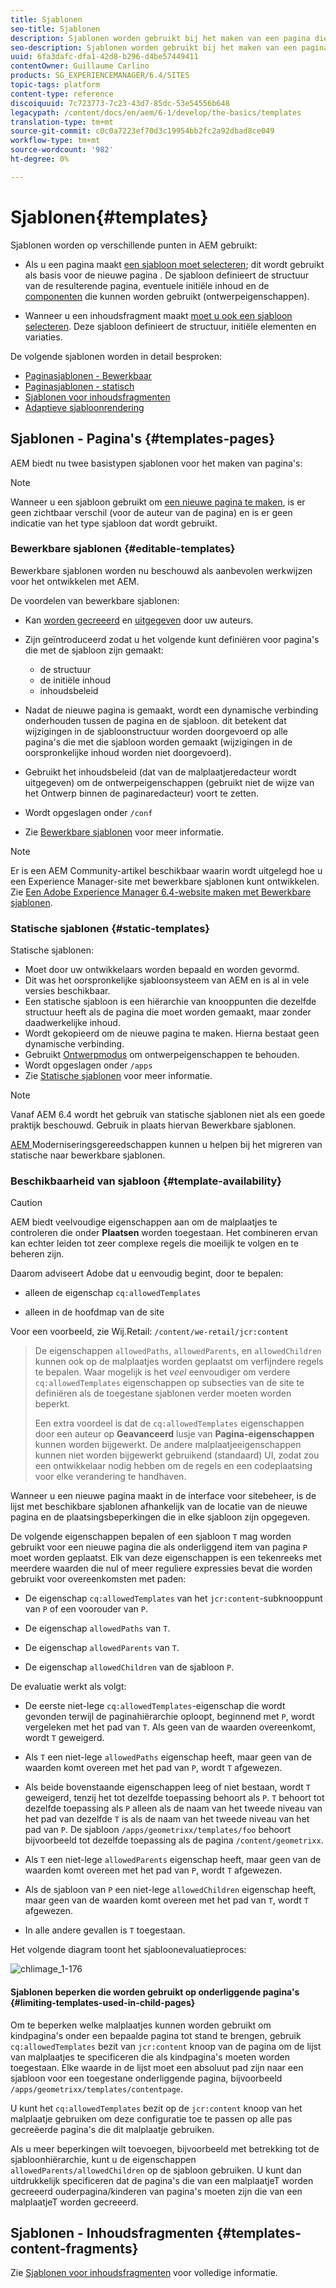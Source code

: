 ```yaml
---
title: Sjablonen
seo-title: Sjablonen
description: Sjablonen worden gebruikt bij het maken van een pagina die als basis voor de nieuwe pagina wordt gebruikt
seo-description: Sjablonen worden gebruikt bij het maken van een pagina die als basis voor de nieuwe pagina wordt gebruikt
uuid: 6fa3dafc-dfa1-42d8-b296-d4be57449411
contentOwner: Guillaume Carlino
products: SG_EXPERIENCEMANAGER/6.4/SITES
topic-tags: platform
content-type: reference
discoiquuid: 7c723773-7c23-43d7-85dc-53e54556b648
legacypath: /content/docs/en/aem/6-1/develop/the-basics/templates
translation-type: tm+mt
source-git-commit: c0c0a7223ef70d3c19954bb2fc2a92dbad8ce049
workflow-type: tm+mt
source-wordcount: '982'
ht-degree: 0%

---
```



# Sjablonen{#templates}

Sjablonen worden op verschillende punten in AEM gebruikt:

* Als u een pagina maakt [een sjabloon moet selecteren](#templates-pages); dit wordt gebruikt als basis voor de nieuwe pagina . De sjabloon definieert de structuur van de resulterende pagina, eventuele initiële inhoud en de [componenten](/help/sites-authoring/default-components.md) die kunnen worden gebruikt (ontwerpeigenschappen).

* Wanneer u een inhoudsfragment maakt [moet u ook een sjabloon selecteren](#templates-content-fragments). Deze sjabloon definieert de structuur, initiële elementen en variaties.

De volgende sjablonen worden in detail besproken:

* [Paginasjablonen - Bewerkbaar](/help/sites-developing/page-templates-editable.md)
* [Paginasjablonen - statisch](/help/sites-developing/page-templates-static.md)
* [Sjablonen voor inhoudsfragmenten](/help/sites-developing/content-fragment-templates.md)
* [Adaptieve sjabloonrendering](/help/sites-developing/templates-adaptive-rendering.md)

## Sjablonen - Pagina&#39;s {#templates-pages}

AEM biedt nu twee basistypen sjablonen voor het maken van pagina&#39;s:

>[!NOTE]
>
>Wanneer u een sjabloon gebruikt om [een nieuwe pagina te maken](/help/sites-authoring/managing-pages.md#creating-a-new-page), is er geen zichtbaar verschil (voor de auteur van de pagina) en is er geen indicatie van het type sjabloon dat wordt gebruikt.

### Bewerkbare sjablonen {#editable-templates}

Bewerkbare sjablonen worden nu beschouwd als aanbevolen werkwijzen voor het ontwikkelen met AEM.

De voordelen van bewerkbare sjablonen:

* Kan [worden gecreeerd](/help/sites-authoring/templates.md#creating-a-new-template-template-author) en [uitgegeven](/help/sites-authoring/templates.md#editing-a-template-structure-template-author) door uw auteurs.

* Zijn geïntroduceerd zodat u het volgende kunt definiëren voor pagina&#39;s die met de sjabloon zijn gemaakt:

   * de structuur
   * de initiële inhoud
   * inhoudsbeleid

* Nadat de nieuwe pagina is gemaakt, wordt een dynamische verbinding onderhouden tussen de pagina en de sjabloon. dit betekent dat wijzigingen in de sjabloonstructuur worden doorgevoerd op alle pagina&#39;s die met die sjabloon worden gemaakt (wijzigingen in de oorspronkelijke inhoud worden niet doorgevoerd).
* Gebruikt het inhoudsbeleid (dat van de malplaatjeredacteur wordt uitgegeven) om de ontwerpeigenschappen (gebruikt niet de wijze van het Ontwerp binnen de paginaredacteur) voort te zetten.
* Wordt opgeslagen onder `/conf`
* Zie [Bewerkbare sjablonen](/help/sites-developing/page-templates-editable.md) voor meer informatie.

>[!NOTE]
>
>Er is een AEM Community-artikel beschikbaar waarin wordt uitgelegd hoe u een Experience Manager-site met bewerkbare sjablonen kunt ontwikkelen. Zie [Een Adobe Experience Manager 6.4-website maken met Bewerkbare sjablonen](https://helpx.adobe.com/experience-manager/using/first_aem64_website.html).

### Statische sjablonen {#static-templates}

Statische sjablonen:

* Moet door uw ontwikkelaars worden bepaald en worden gevormd.
* Dit was het oorspronkelijke sjabloonsysteem van AEM en is al in vele versies beschikbaar.
* Een statische sjabloon is een hiërarchie van knooppunten die dezelfde structuur heeft als de pagina die moet worden gemaakt, maar zonder daadwerkelijke inhoud.
* Wordt gekopieerd om de nieuwe pagina te maken. Hierna bestaat geen dynamische verbinding.
* Gebruikt [Ontwerpmodus](/help/sites-authoring/default-components-designmode.md) om ontwerpeigenschappen te behouden.
* Wordt opgeslagen onder `/apps`
* Zie [Statische sjablonen](/help/sites-developing/page-templates-static.md) voor meer informatie.

>[!NOTE]
>
>Vanaf AEM 6.4 wordt het gebruik van statische sjablonen niet als een goede praktijk beschouwd. Gebruik in plaats hiervan Bewerkbare sjablonen.
>
>[AEM ](modernization-tools.md) Moderniseringsgereedschappen kunnen u helpen bij het migreren van statische naar bewerkbare sjablonen.

### Beschikbaarheid van sjabloon {#template-availability}

>[!CAUTION]
>
>AEM biedt veelvoudige eigenschappen aan om de malplaatjes te controleren die onder **Plaatsen** worden toegestaan. Het combineren ervan kan echter leiden tot zeer complexe regels die moeilijk te volgen en te beheren zijn.
>
>Daarom adviseert Adobe dat u eenvoudig begint, door te bepalen:
>
>* alleen de eigenschap `cq:allowedTemplates`
   >
   >
* alleen in de hoofdmap van de site
>
>
Voor een voorbeeld, zie Wij.Retail: `/content/we-retail/jcr:content`
>
>De eigenschappen `allowedPaths`, `allowedParents`, en `allowedChildren` kunnen ook op de malplaatjes worden geplaatst om verfijndere regels te bepalen. Waar mogelijk is het *veel* eenvoudiger om verdere `cq:allowedTemplates` eigenschappen op subsecties van de site te definiëren als de toegestane sjablonen verder moeten worden beperkt.
>
>Een extra voordeel is dat de `cq:allowedTemplates` eigenschappen door een auteur op **Geavanceerd** lusje van **Pagina-eigenschappen** kunnen worden bijgewerkt. De andere malplaatjeeigenschappen kunnen niet worden bijgewerkt gebruikend (standaard) UI, zodat zou een ontwikkelaar nodig hebben om de regels en een codeplaatsing voor elke verandering te handhaven.

Wanneer u een nieuwe pagina maakt in de interface voor sitebeheer, is de lijst met beschikbare sjablonen afhankelijk van de locatie van de nieuwe pagina en de plaatsingsbeperkingen die in elke sjabloon zijn opgegeven.

De volgende eigenschappen bepalen of een sjabloon `T` mag worden gebruikt voor een nieuwe pagina die als onderliggend item van pagina `P` moet worden geplaatst. Elk van deze eigenschappen is een tekenreeks met meerdere waarden die nul of meer reguliere expressies bevat die worden gebruikt voor overeenkomsten met paden:

* De eigenschap `cq:allowedTemplates` van het `jcr:content`-subknooppunt van `P` of een voorouder van `P`.

* De eigenschap `allowedPaths` van `T`.

* De eigenschap `allowedParents` van `T`.

* De eigenschap `allowedChildren` van de sjabloon `P`.

De evaluatie werkt als volgt:

* De eerste niet-lege `cq:allowedTemplates`-eigenschap die wordt gevonden terwijl de paginahiërarchie oploopt, beginnend met `P`, wordt vergeleken met het pad van `T`. Als geen van de waarden overeenkomt, wordt `T` geweigerd.

* Als `T` een niet-lege `allowedPaths` eigenschap heeft, maar geen van de waarden komt overeen met het pad van `P`, wordt `T` afgewezen.

* Als beide bovenstaande eigenschappen leeg of niet bestaan, wordt `T` geweigerd, tenzij het tot dezelfde toepassing behoort als `P`. `T` behoort tot dezelfde toepassing als  `P` alleen als de naam van het tweede niveau van het pad van dezelfde  `T` is als de naam van het tweede niveau van het pad van  `P`. De sjabloon `/apps/geometrixx/templates/foo` behoort bijvoorbeeld tot dezelfde toepassing als de pagina `/content/geometrixx`.

* Als `T` een niet-lege `allowedParents` eigenschap heeft, maar geen van de waarden komt overeen met het pad van `P`, wordt `T` afgewezen.

* Als de sjabloon van `P` een niet-lege `allowedChildren` eigenschap heeft, maar geen van de waarden komt overeen met het pad van `T`, wordt `T` afgewezen.

* In alle andere gevallen is `T` toegestaan.

Het volgende diagram toont het sjabloonevaluatieproces:

![chlimage_1-176](assets/chlimage_1-176.png)

#### Sjablonen beperken die worden gebruikt op onderliggende pagina&#39;s {#limiting-templates-used-in-child-pages}

Om te beperken welke malplaatjes kunnen worden gebruikt om kindpagina&#39;s onder een bepaalde pagina tot stand te brengen, gebruik `cq:allowedTemplates` bezit van `jcr:content` knoop van de pagina om de lijst van malplaatjes te specificeren die als kindpagina&#39;s moeten worden toegestaan. Elke waarde in de lijst moet een absoluut pad zijn naar een sjabloon voor een toegestane onderliggende pagina, bijvoorbeeld `/apps/geometrixx/templates/contentpage`.

U kunt het `cq:allowedTemplates` bezit op de `jcr:content` knoop van het malplaatje gebruiken om deze configuratie toe te passen op alle pas gecreëerde pagina&#39;s die dit malplaatje gebruiken.

Als u meer beperkingen wilt toevoegen, bijvoorbeeld met betrekking tot de sjabloonhiërarchie, kunt u de eigenschappen `allowedParents/allowedChildren` op de sjabloon gebruiken. U kunt dan uitdrukkelijk specificeren dat de pagina&#39;s die van een malplaatjeT worden gecreeerd ouderpagina/kinderen van pagina&#39;s moeten zijn die van een malplaatjeT worden gecreeerd.

## Sjablonen - Inhoudsfragmenten {#templates-content-fragments}

Zie [Sjablonen voor inhoudsfragmenten](/help/sites-developing/content-fragment-templates.md) voor volledige informatie.
